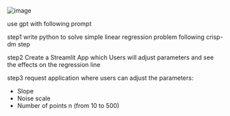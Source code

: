 ![image](https://github.com/user-attachments/assets/663ca60b-314e-40be-8aa7-098d853a86a2)

use gpt with following prompt

step1
write python to solve simple linear regression problem following crisp-dm step

step2
Create a Streamlit App which Users will adjust parameters and see the effects on the regression line 

step3
request application where users can adjust the parameters: 
- Slope 
- Noise scale  
- Number of points n (from 10 to 500)
